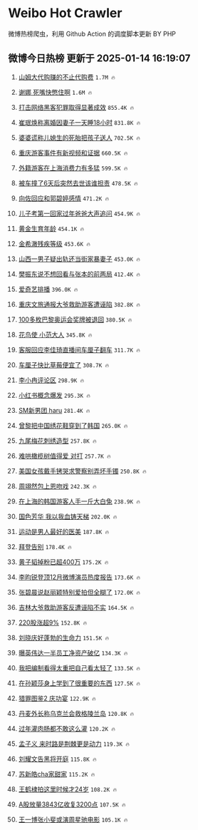 # Weibo Hot Crawler 



微博热榜爬虫，利用 Github Action 的调度脚本更新 BY PHP 


## 微博今日热榜 更新于 2025-01-14 16:19:07 
1. [山姆大代购赚的不止代购费](https://s.weibo.com/weibo?q=%23%E5%B1%B1%E5%A7%86%E5%A4%A7%E4%BB%A3%E8%B4%AD%E8%B5%9A%E7%9A%84%E4%B8%8D%E6%AD%A2%E4%BB%A3%E8%B4%AD%E8%B4%B9%23&t=31&band_rank=1&Refer=top) `1.7M 🔥` 

1. [谢娜 死嘴快憋住啊](https://s.weibo.com/weibo?q=%E8%B0%A2%E5%A8%9C%20%E6%AD%BB%E5%98%B4%E5%BF%AB%E6%86%8B%E4%BD%8F%E5%95%8A&t=31&band_rank=2&Refer=top) `1.6M 🔥` 

1. [打击网络黑客犯罪取得显著成效](https://s.weibo.com/weibo?q=%23%E6%89%93%E5%87%BB%E7%BD%91%E7%BB%9C%E9%BB%91%E5%AE%A2%E7%8A%AF%E7%BD%AA%E5%8F%96%E5%BE%97%E6%98%BE%E8%91%97%E6%88%90%E6%95%88%23&t=31&band_rank=3&Refer=top) `855.4K 🔥` 

1. [崔珉焕称离婚因妻子一天睡18小时](https://s.weibo.com/weibo?q=%23%E5%B4%94%E7%8F%89%E7%84%95%E7%A7%B0%E7%A6%BB%E5%A9%9A%E5%9B%A0%E5%A6%BB%E5%AD%90%E4%B8%80%E5%A4%A9%E7%9D%A118%E5%B0%8F%E6%97%B6%23&t=31&band_rank=4&Refer=top) `831.8K 🔥` 

1. [婆婆谎称儿媳生的死胎把孩子送人](https://s.weibo.com/weibo?q=%23%E5%A9%86%E5%A9%86%E8%B0%8E%E7%A7%B0%E5%84%BF%E5%AA%B3%E7%94%9F%E7%9A%84%E6%AD%BB%E8%83%8E%E6%8A%8A%E5%AD%A9%E5%AD%90%E9%80%81%E4%BA%BA%23&t=31&band_rank=5&Refer=top) `702.5K 🔥` 

1. [重庆游客事件有新视频和证据](https://s.weibo.com/weibo?q=%23%E9%87%8D%E5%BA%86%E6%B8%B8%E5%AE%A2%E4%BA%8B%E4%BB%B6%E6%9C%89%E6%96%B0%E8%A7%86%E9%A2%91%E5%92%8C%E8%AF%81%E6%8D%AE%23&t=31&band_rank=6&Refer=top) `660.5K 🔥` 

1. [外籍游客在上海消费力有多猛](https://s.weibo.com/weibo?q=%23%E5%A4%96%E7%B1%8D%E6%B8%B8%E5%AE%A2%E5%9C%A8%E4%B8%8A%E6%B5%B7%E6%B6%88%E8%B4%B9%E5%8A%9B%E6%9C%89%E5%A4%9A%E7%8C%9B%23&t=31&band_rank=7&Refer=top) `599.5K 🔥` 

1. [被车撞了6天后突然去世该谁担责](https://s.weibo.com/weibo?q=%23%E8%A2%AB%E8%BD%A6%E6%92%9E%E4%BA%866%E5%A4%A9%E5%90%8E%E7%AA%81%E7%84%B6%E5%8E%BB%E4%B8%96%E8%AF%A5%E8%B0%81%E6%8B%85%E8%B4%A3%23&t=31&band_rank=8&Refer=top) `478.5K 🔥` 

1. [向佐回应和郭碧婷感情](https://s.weibo.com/weibo?q=%E5%90%91%E4%BD%90%E5%9B%9E%E5%BA%94%E5%92%8C%E9%83%AD%E7%A2%A7%E5%A9%B7%E6%84%9F%E6%83%85&t=31&band_rank=9&Refer=top) `471.2K 🔥` 

1. [儿子考第一回家过年爸爸大声追问](https://s.weibo.com/weibo?q=%23%E5%84%BF%E5%AD%90%E8%80%83%E7%AC%AC%E4%B8%80%E5%9B%9E%E5%AE%B6%E8%BF%87%E5%B9%B4%E7%88%B8%E7%88%B8%E5%A4%A7%E5%A3%B0%E8%BF%BD%E9%97%AE%23&t=31&band_rank=10&Refer=top) `454.9K 🔥` 

1. [黄金生育年龄](https://s.weibo.com/weibo?q=%E9%BB%84%E9%87%91%E7%94%9F%E8%82%B2%E5%B9%B4%E9%BE%84&t=31&band_rank=11&Refer=top) `454.1K 🔥` 

1. [金希澈残疾等级](https://s.weibo.com/weibo?q=%23%E9%87%91%E5%B8%8C%E6%BE%88%E6%AE%8B%E7%96%BE%E7%AD%89%E7%BA%A7%23&t=31&band_rank=12&Refer=top) `453.6K 🔥` 

1. [山西一男子疑出轨还当街家暴妻子](https://s.weibo.com/weibo?q=%23%E5%B1%B1%E8%A5%BF%E4%B8%80%E7%94%B7%E5%AD%90%E7%96%91%E5%87%BA%E8%BD%A8%E8%BF%98%E5%BD%93%E8%A1%97%E5%AE%B6%E6%9A%B4%E5%A6%BB%E5%AD%90%23&t=31&band_rank=13&Refer=top) `453.0K 🔥` 

1. [樊振东说不想回看与张本的前两局](https://s.weibo.com/weibo?q=%23%E6%A8%8A%E6%8C%AF%E4%B8%9C%E8%AF%B4%E4%B8%8D%E6%83%B3%E5%9B%9E%E7%9C%8B%E4%B8%8E%E5%BC%A0%E6%9C%AC%E7%9A%84%E5%89%8D%E4%B8%A4%E5%B1%80%23&t=31&band_rank=14&Refer=top) `412.4K 🔥` 

1. [爱奇艺排播](https://s.weibo.com/weibo?q=%E7%88%B1%E5%A5%87%E8%89%BA%E6%8E%92%E6%92%AD&t=31&band_rank=15&Refer=top) `396.0K 🔥` 

1. [重庆文旅通报大爷救助游客遭诬陷](https://s.weibo.com/weibo?q=%23%E9%87%8D%E5%BA%86%E6%96%87%E6%97%85%E9%80%9A%E6%8A%A5%E5%A4%A7%E7%88%B7%E6%95%91%E5%8A%A9%E6%B8%B8%E5%AE%A2%E9%81%AD%E8%AF%AC%E9%99%B7%23&t=31&band_rank=16&Refer=top) `382.8K 🔥` 

1. [100多枚巴黎奥运会奖牌被退回](https://s.weibo.com/weibo?q=%23100%E5%A4%9A%E6%9E%9A%E5%B7%B4%E9%BB%8E%E5%A5%A5%E8%BF%90%E4%BC%9A%E5%A5%96%E7%89%8C%E8%A2%AB%E9%80%80%E5%9B%9E%23&t=31&band_rank=17&Refer=top) `380.5K 🔥` 

1. [花鸟使 小范大人](https://s.weibo.com/weibo?q=%E8%8A%B1%E9%B8%9F%E4%BD%BF%20%E5%B0%8F%E8%8C%83%E5%A4%A7%E4%BA%BA&t=31&band_rank=18&Refer=top) `345.8K 🔥` 

1. [客服回应李佳琦直播间车厘子翻车](https://s.weibo.com/weibo?q=%23%E5%AE%A2%E6%9C%8D%E5%9B%9E%E5%BA%94%E6%9D%8E%E4%BD%B3%E7%90%A6%E7%9B%B4%E6%92%AD%E9%97%B4%E8%BD%A6%E5%8E%98%E5%AD%90%E7%BF%BB%E8%BD%A6%23&t=31&band_rank=19&Refer=top) `311.7K 🔥` 

1. [车厘子快比草莓便宜了](https://s.weibo.com/weibo?q=%23%E8%BD%A6%E5%8E%98%E5%AD%90%E5%BF%AB%E6%AF%94%E8%8D%89%E8%8E%93%E4%BE%BF%E5%AE%9C%E4%BA%86%23&t=31&band_rank=20&Refer=top) `308.7K 🔥` 

1. [李小冉评论区](https://s.weibo.com/weibo?q=%E6%9D%8E%E5%B0%8F%E5%86%89%E8%AF%84%E8%AE%BA%E5%8C%BA&t=31&band_rank=21&Refer=top) `298.9K 🔥` 

1. [小红书概念爆发](https://s.weibo.com/weibo?q=%23%E5%B0%8F%E7%BA%A2%E4%B9%A6%E6%A6%82%E5%BF%B5%E7%88%86%E5%8F%91%23&t=31&band_rank=22&Refer=top) `295.3K 🔥` 

1. [SM新男团 haru](https://s.weibo.com/weibo?q=SM%E6%96%B0%E7%94%B7%E5%9B%A2%20haru&t=31&band_rank=23&Refer=top) `281.4K 🔥` 

1. [曾黎把中国绣花鞋穿到了韩国](https://s.weibo.com/weibo?q=%E6%9B%BE%E9%BB%8E%E6%8A%8A%E4%B8%AD%E5%9B%BD%E7%BB%A3%E8%8A%B1%E9%9E%8B%E7%A9%BF%E5%88%B0%E4%BA%86%E9%9F%A9%E5%9B%BD&t=31&band_rank=24&Refer=top) `265.0K 🔥` 

1. [九尾梅花刺绣造型](https://s.weibo.com/weibo?q=%23%E4%B9%9D%E5%B0%BE%E6%A2%85%E8%8A%B1%E5%88%BA%E7%BB%A3%E9%80%A0%E5%9E%8B%23&t=31&band_rank=25&Refer=top) `257.8K 🔥` 

1. [难哄橄榄树值得爱 对打](https://s.weibo.com/weibo?q=%E9%9A%BE%E5%93%84%E6%A9%84%E6%A6%84%E6%A0%91%E5%80%BC%E5%BE%97%E7%88%B1%20%E5%AF%B9%E6%89%93&t=31&band_rank=26&Refer=top) `257.7K 🔥` 

1. [美国女孩戴手铐哭求警察别弄坏手镯](https://s.weibo.com/weibo?q=%23%E7%BE%8E%E5%9B%BD%E5%A5%B3%E5%AD%A9%E6%88%B4%E6%89%8B%E9%93%90%E5%93%AD%E6%B1%82%E8%AD%A6%E5%AF%9F%E5%88%AB%E5%BC%84%E5%9D%8F%E6%89%8B%E9%95%AF%23&t=31&band_rank=27&Refer=top) `250.8K 🔥` 

1. [周翊然包上恩吻戏](https://s.weibo.com/weibo?q=%E5%91%A8%E7%BF%8A%E7%84%B6%E5%8C%85%E4%B8%8A%E6%81%A9%E5%90%BB%E6%88%8F&t=31&band_rank=28&Refer=top) `242.3K 🔥` 

1. [在上海的韩国游客人手一斤大白兔](https://s.weibo.com/weibo?q=%23%E5%9C%A8%E4%B8%8A%E6%B5%B7%E7%9A%84%E9%9F%A9%E5%9B%BD%E6%B8%B8%E5%AE%A2%E4%BA%BA%E6%89%8B%E4%B8%80%E6%96%A4%E5%A4%A7%E7%99%BD%E5%85%94%23&t=31&band_rank=29&Refer=top) `238.9K 🔥` 

1. [国色芳华 我以我血铸天梯](https://s.weibo.com/weibo?q=%E5%9B%BD%E8%89%B2%E8%8A%B3%E5%8D%8E%20%E6%88%91%E4%BB%A5%E6%88%91%E8%A1%80%E9%93%B8%E5%A4%A9%E6%A2%AF&t=31&band_rank=30&Refer=top) `202.0K 🔥` 

1. [运动是男人最好的医美](https://s.weibo.com/weibo?q=%E8%BF%90%E5%8A%A8%E6%98%AF%E7%94%B7%E4%BA%BA%E6%9C%80%E5%A5%BD%E7%9A%84%E5%8C%BB%E7%BE%8E&t=31&band_rank=31&Refer=top) `187.8K 🔥` 

1. [拜登告别](https://s.weibo.com/weibo?q=%23%E6%8B%9C%E7%99%BB%E5%91%8A%E5%88%AB%23&t=31&band_rank=32&Refer=top) `178.4K 🔥` 

1. [黄子韬掉粉已超400万](https://s.weibo.com/weibo?q=%23%E9%BB%84%E5%AD%90%E9%9F%AC%E6%8E%89%E7%B2%89%E5%B7%B2%E8%B6%85400%E4%B8%87%23&t=31&band_rank=33&Refer=top) `175.2K 🔥` 

1. [李昀锐登顶12月微博演员热度报告](https://s.weibo.com/weibo?q=%23%E6%9D%8E%E6%98%80%E9%94%90%E7%99%BB%E9%A1%B612%E6%9C%88%E5%BE%AE%E5%8D%9A%E6%BC%94%E5%91%98%E7%83%AD%E5%BA%A6%E6%8A%A5%E5%91%8A%23&t=31&band_rank=34&Refer=top) `173.6K 🔥` 

1. [张碧晨说赵丽颖特别爱拍但全糊了](https://s.weibo.com/weibo?q=%23%E5%BC%A0%E7%A2%A7%E6%99%A8%E8%AF%B4%E8%B5%B5%E4%B8%BD%E9%A2%96%E7%89%B9%E5%88%AB%E7%88%B1%E6%8B%8D%E4%BD%86%E5%85%A8%E7%B3%8A%E4%BA%86%23&t=31&band_rank=35&Refer=top) `172.0K 🔥` 

1. [吉林大爷救助游客反遭诬陷不实](https://s.weibo.com/weibo?q=%23%E5%90%89%E6%9E%97%E5%A4%A7%E7%88%B7%E6%95%91%E5%8A%A9%E6%B8%B8%E5%AE%A2%E5%8F%8D%E9%81%AD%E8%AF%AC%E9%99%B7%E4%B8%8D%E5%AE%9E%23&t=31&band_rank=36&Refer=top) `164.5K 🔥` 

1. [220股涨超9%](https://s.weibo.com/weibo?q=%23220%E8%82%A1%E6%B6%A8%E8%B6%859%25%23&t=31&band_rank=37&Refer=top) `152.8K 🔥` 

1. [刘晓庆好蓬勃的生命力](https://s.weibo.com/weibo?q=%E5%88%98%E6%99%93%E5%BA%86%E5%A5%BD%E8%93%AC%E5%8B%83%E7%9A%84%E7%94%9F%E5%91%BD%E5%8A%9B&t=31&band_rank=38&Refer=top) `151.5K 🔥` 

1. [曝英伟达一半员工净资产破亿](https://s.weibo.com/weibo?q=%23%E6%9B%9D%E8%8B%B1%E4%BC%9F%E8%BE%BE%E4%B8%80%E5%8D%8A%E5%91%98%E5%B7%A5%E5%87%80%E8%B5%84%E4%BA%A7%E7%A0%B4%E4%BA%BF%23&t=31&band_rank=39&Refer=top) `134.3K 🔥` 

1. [我把编制看得太重把自己看太轻了](https://s.weibo.com/weibo?q=%23%E6%88%91%E6%8A%8A%E7%BC%96%E5%88%B6%E7%9C%8B%E5%BE%97%E5%A4%AA%E9%87%8D%E6%8A%8A%E8%87%AA%E5%B7%B1%E7%9C%8B%E5%A4%AA%E8%BD%BB%E4%BA%86%23&t=31&band_rank=40&Refer=top) `133.5K 🔥` 

1. [在孙颖莎身上学到了很重要的东西](https://s.weibo.com/weibo?q=%23%E5%9C%A8%E5%AD%99%E9%A2%96%E8%8E%8E%E8%BA%AB%E4%B8%8A%E5%AD%A6%E5%88%B0%E4%BA%86%E5%BE%88%E9%87%8D%E8%A6%81%E7%9A%84%E4%B8%9C%E8%A5%BF%23&t=31&band_rank=41&Refer=top) `127.5K 🔥` 

1. [猎罪图鉴2 庆功宴](https://s.weibo.com/weibo?q=%E7%8C%8E%E7%BD%AA%E5%9B%BE%E9%89%B42%20%E5%BA%86%E5%8A%9F%E5%AE%B4&t=31&band_rank=42&Refer=top) `122.9K 🔥` 

1. [丹麦外长称乌克兰会救格陵兰岛](https://s.weibo.com/weibo?q=%23%E4%B8%B9%E9%BA%A6%E5%A4%96%E9%95%BF%E7%A7%B0%E4%B9%8C%E5%85%8B%E5%85%B0%E4%BC%9A%E6%95%91%E6%A0%BC%E9%99%B5%E5%85%B0%E5%B2%9B%23&t=31&band_rank=43&Refer=top) `120.8K 🔥` 

1. [过年灌肉肠都不敢这么灌](https://s.weibo.com/weibo?q=%E8%BF%87%E5%B9%B4%E7%81%8C%E8%82%89%E8%82%A0%E9%83%BD%E4%B8%8D%E6%95%A2%E8%BF%99%E4%B9%88%E7%81%8C&t=31&band_rank=44&Refer=top) `120.2K 🔥` 

1. [孟子义 来时路是荆棘更是动力](https://s.weibo.com/weibo?q=%E5%AD%9F%E5%AD%90%E4%B9%89%20%E6%9D%A5%E6%97%B6%E8%B7%AF%E6%98%AF%E8%8D%86%E6%A3%98%E6%9B%B4%E6%98%AF%E5%8A%A8%E5%8A%9B&t=31&band_rank=45&Refer=top) `119.3K 🔥` 

1. [刘耀文告黑将开庭](https://s.weibo.com/weibo?q=%23%E5%88%98%E8%80%80%E6%96%87%E5%91%8A%E9%BB%91%E5%B0%86%E5%BC%80%E5%BA%AD%23&t=31&band_rank=46&Refer=top) `115.8K 🔥` 

1. [苏新皓cha家甜家](https://s.weibo.com/weibo?q=%23%E8%8B%8F%E6%96%B0%E7%9A%93cha%E5%AE%B6%E7%94%9C%E5%AE%B6%23&t=31&band_rank=47&Refer=top) `115.2K 🔥` 

1. [王鹤棣拍这里时候才24岁](https://s.weibo.com/weibo?q=%23%E7%8E%8B%E9%B9%A4%E6%A3%A3%E6%8B%8D%E8%BF%99%E9%87%8C%E6%97%B6%E5%80%99%E6%89%8D24%E5%B2%81%23&t=31&band_rank=48&Refer=top) `108.2K 🔥` 

1. [A股放量3843亿收复3200点](https://s.weibo.com/weibo?q=%23A%E8%82%A1%E6%94%BE%E9%87%8F3843%E4%BA%BF%E6%94%B6%E5%A4%8D3200%E7%82%B9%23&t=31&band_rank=49&Refer=top) `107.5K 🔥` 

1. [王一博张小斐或演周星驰电影](https://s.weibo.com/weibo?q=%23%E7%8E%8B%E4%B8%80%E5%8D%9A%E5%BC%A0%E5%B0%8F%E6%96%90%E6%88%96%E6%BC%94%E5%91%A8%E6%98%9F%E9%A9%B0%E7%94%B5%E5%BD%B1%23&t=31&band_rank=50&Refer=top) `105.1K 🔥` 

